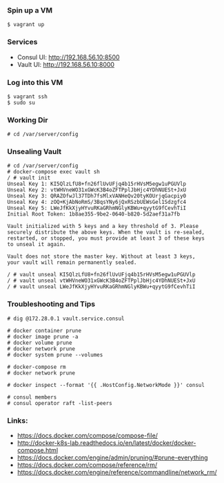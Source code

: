 ### Spin up a VM
```
$ vagrant up
```

### Services

- Consul UI: http://192.168.56.10:8500
- Vault UI: http://192.168.56.10:8000


### Log into this VM
```
$ vagrant ssh
$ sudo su
```

### Working Dir
```
# cd /var/server/config
```

### Unsealing Vault
```
# cd /var/server/config
# docker-compose exec vault sh
/ # vault init
Unseal Key 1: KI5QlzLfU8+fn26flUvUFjq4b15rHVsM5egw1uPGUVlp
Unseal Key 2: vtWHVneWO31xGWcK3B4oZFTPplJbHjc4YDhNUESt+JxU
Unseal Key 3: QRAZOfwJl37TDh7fsMlxVANHeQv20tyKOUrjqGacpiy0
Unseal Key 4: zOQ+KjAbNoRmS/3BqsYNy6jQxRSzbUEWsGel1Sdzgfc4
Unseal Key 5: LWeJfKkXjyHYvuRKaGRhmNGlyKBWu+qyytG9fCevhTiI
Initial Root Token: 1b8ae355-9be2-0640-b820-5d2aef31a7fb

Vault initialized with 5 keys and a key threshold of 3. Please
securely distribute the above keys. When the vault is re-sealed,
restarted, or stopped, you must provide at least 3 of these keys
to unseal it again.

Vault does not store the master key. Without at least 3 keys,
your vault will remain permanently sealed.

/ # vault unseal KI5QlzLfU8+fn26flUvUFjq4b15rHVsM5egw1uPGUVlp
/ # vault unseal vtWHVneWO31xGWcK3B4oZFTPplJbHjc4YDhNUESt+JxU
/ # vault unseal LWeJfKkXjyHYvuRKaGRhmNGlyKBWu+qyytG9fCevhTiI
```

### Troubleshooting and Tips

```
# dig @172.28.0.1 vault.service.consul

# docker container prune
# docker image prune -a
# docker volume prune
# docker network prune
# docker system prune --volumes

# docker-compose rm
# docker network prune

# docker inspect --format '{{ .HostConfig.NetworkMode }}' consul

# consul members
# consul operator raft -list-peers
```

### Links:
- https://docs.docker.com/compose/compose-file/
- http://docker-k8s-lab.readthedocs.io/en/latest/docker/docker-compose.html
- https://docs.docker.com/engine/admin/pruning/#prune-everything
- https://docs.docker.com/compose/reference/rm/
- https://docs.docker.com/engine/reference/commandline/network_rm/

